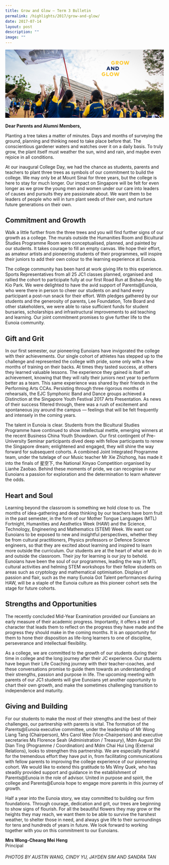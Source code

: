 ```yaml
---
title: Grow and Glow – Term 3 Bulletin
permalink: /highlights/2017/grow-and-glow/
date: 2017-07-14
layout: post
description: ""
image: ""
---
```

![](/images/Commit-Bnr-1.jpg)

**Dear Parents and Alumni Members,**

Planting a tree takes a matter of minutes. Days and months of surveying the ground, planning and thinking need to take place before that. The conscientious gardener waters and watches over it on a daily basis. To truly grow, the plant itself must weather the sun, wind and rain, and maybe even rejoice in all conditions.

At our inaugural College Day, we had the chance as students, parents and teachers to plant three trees as symbols of our commitment to build the college. We may only be at Mount Sinai for three years, but the college is here to stay for much longer. Our impact on Singapore will be felt for even longer as we grow the young men and women under our care into leaders of causes and pursuits they are passionate about. We want them to be leaders of people who will in turn plant seeds of their own, and nurture future generations on their own.

## Commitment and Growth

Walk a little further from the three trees and you will find further signs of our growth as a college. The murals outside the Humanities Room and Bicultural Studies Programme Room were conceptualised, planned, and painted by our students. It takes courage to fill an empty canvas. We hope their effort, as amateur artists and pioneering students of their programmes, will inspire their juniors to add their own colour to the learning experience at Eunoia.

The college community has been hard at work giving life to this experience. Sports Representatives from all 25 JC1 classes planned, organised and rallied the cohort to participate fully at our first Road Run at Bishan-Ang Mo Kio Park. We were delighted to have the avid support of Parents@Eunoia, who were there in person to cheer our students on and hand every participant a post-run snack for their effort. With pledges gathered by our students and the generosity of parents, Lee Foundation, Tote Board and other stakeholders, we were able to raise sufficient funds for student bursaries, scholarships and infrastructural improvements to aid teaching and learning. Our joint commitment promises to give further life to the Eunoia community.

## Gift and Grit

In our first semester, our pioneering Eunoians have invigorated the college with their achievements. Our single cohort of athletes has stepped up to the challenge and represented the college with pride, some only with a few months of training on their backs. At times they tasted success, at others they learned valuable lessons. The experience they gained is itself an achievement, knowing that they will rally their juniors next year to perform better as a team. This same experience was shared by their friends in the Performing Arts CCAs. Persisting through three rigorous months of rehearsals, the EJC Symphonic Band and Dance groups achieved a Distinction at the Singapore Youth Festival 2017 Arts Presentation. As news of their success filtered through, there was a rush of excitement and spontaneous joy around the campus — feelings that will be felt frequently and intensely in the coming years.

The talent in Eunoia is clear. Students from the Bicultural Studies Programme have continued to show intellectual mettle, emerging winners at the recent Business China Youth Showdown. Our first contingent of Pre-University Seminar participants dived deep with fellow participants to renew the Singapore dream; enlightened and engaged, they will shine the way forward for subsequent cohorts. A combined Joint Integrated Programme team, under the tutelage of our Music teacher Mr Xie Zhizhong, has made it into the finals of 星空下, the National Xinyao Competition organised by Lianhe Zaobao. Behind these moments of pride, we can recognise in our Eunoians a passion for exploration and the determination to learn whatever the odds.

## Heart and Soul

Learning beyond the classroom is something we hold close to us. The months of idea-gathering and deep thinking by our teachers have born fruit in the past semester, in the form of our Mother Tongue Languages (MTL) Fortnight, Humanities and Aesthetics Week (HAW) and the Science, Technology, Engineering and Mathematics (STEM) Week. We want our Eunoians to be exposed to new and insightful perspectives, whether they be from cultural practitioners, Physics professors or Defence Science engineers, so that they are excited about learning and inspired to learn more outside the curriculum. Our students are at the heart of what we do in and outside the classroom. Their joy for learning is our joy to behold. Eunoians have been the soul of our programmes, leading the way in MTL cultural activities and helming STEM workshops for their fellow students on areas such as cryptology and mathematical optimisation. Displays of passion and flair, such as the many Eunoia Got Talent performances during HAW, will be a staple of the Eunoia culture as this pioneer cohort sets the stage for future cohorts.

## Strengths and Opportunities

The recently concluded Mid-Year Examination provided our Eunoians an early measure of their academic progress. Importantly, it offers a test of character that leads them to reflect on the progress they have made and the progress they should make in the coming months. It is an opportunity for them to hone their disposition as life-long learners to one of discipline, perseverance and intellectual flexibility.

As a college, we are committed to the growth of our students during their time in college and the long journey after their JC experience. Our students have begun their Life Coaching journey with their teacher-coaches, and these conversations promise to guide them towards an understanding of their strengths, passion and purpose in life. The upcoming meeting with parents of our JC1 students will give Eunoians yet another opportunity to chart their own growth, and make the sometimes challenging transition to independence and maturity.

## Giving and Building

For our students to make the most of their strengths and the best of their challenges, our partnership with parents is vital. The formation of the Parents@Eunoia executive committee, under the leadership of Mr Wong Liang Tang (Chairperson), Mrs Carol Wee (Vice-Chairperson) and executive secretaries Ms Florence Seah (Administration / Treasury), Mdm August Shi Dian Ting (Programme / Coordination) and Mdm Chai Hui Ling (External Relations), looks to strengthen this partnership. We are especially thankful for the tremendous effort they have put in, from facilitating communications with fellow parents to improving the college experience of our pioneering cohort. We would like to extend this gratitude to Ms Winy Quek, who has steadily provided support and guidance in the establishment of Parents@Eunoia in the role of advisor. United in purpose and spirit, the college and Parents@Eunoia hope to engage more parents in this journey of growth.

Half a year into the Eunoia story, we stay committed to building our firm foundations. Through courage, dedication and grit, our trees are beginning to show signs of flourish. For all the beautiful flowers they may grow or the heights they may reach, we want them to be able to survive the harshest weather, to shelter those in need, and always give life to their surroundings for tens and hundreds of years in future. We look forward to working together with you on this commitment to our Eunoians.

**Mrs Wong-Cheang Mei Heng**  
Principal

###### PHOTOS BY AUSTIN WANG, CINDY YU, JAYDEN SIM AND SANDRA TAN